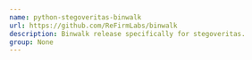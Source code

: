 ```yaml
---
name: python-stegoveritas-binwalk
url: https://github.com/ReFirmLabs/binwalk
description: Binwalk release specifically for stegoveritas.
group: None
---
```

